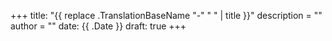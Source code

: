 +++
title: "{{ replace .TranslationBaseName "-" " " | title }}"
description = ""
author = ""
date: {{ .Date }}
draft: true
+++
